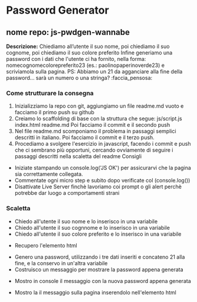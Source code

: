 #  Password Generator
## nome repo: js-pwdgen-wannabe
**Descrizione:**
Chiediamo all’utente il suo nome, poi chiediamo il suo cognome, poi chiediamo il suo colore preferito
Infine generiamo una password con i dati che l'utente ci ha fornito, nella forma: nomecognomecolorepreferito23
(es.: paolinopaperinoverde23) e scriviamola sulla pagina.
PS: Abbiamo un 21 da agganciare alla fine della password... sarà un numero o una stringa? :faccia_pensosa:
### Come strutturare la consegna
1. Inizializziamo la repo con git, aggiungiamo un file readme.md vuoto e facciamo il primo push su github
2. Creiamo lo scaffolding di base con la struttura che segue:
js/script.js
index.html
readme.md
Poi facciamo il commit e il secondo push
3. Nel file readme.md scomponiamo il problema in passaggi semplici descritti in italiano. Poi facciamo il commit e il terzo push.
4. Procediamo a svolgere l'esercizio in javascript,  facendo i commit e push che ci sembrano più opportuni, cercando ovviamente di seguire i passaggi descritti nella scaletta del readme
Consigli
- Iniziate stampando un console.log('JS OK') per assicurarvi che la pagina sia  correttamente collegata.
- Commentate ogni micro step e subito dopo verificate col (console.log())
- Disattivate Live Server finchè lavoriamo coi prompt o gli alert perchè potrebbe dar luogo a comportamenti strani


### Scaletta

<!-- Recupero variabili -->
- Chiedo all'utente il suo nome e lo inserisco in una variabile
- Chiedo all'utente il suo cognnome e lo inserisco in una variabile
- Chiedo all'utente il suo colore preferito e lo inserisco in una variabile
<!--BONUS-->
- Recupero l'elemento html

<!-- Esecuzione esercizio -->
- Genero una password, utilizzando i tre dati inseriti e concateno 21 alla fine, e la conservo in un'altra variabile
- Costruisco un messaggio per mostrare la password appena generata

<!-- Mostro i risultati -->
- Mostro in console il messaggio con la nuova password appena generata
<!-- Bonus -->
- Mostro la il messaggio sulla pagina inserendolo nell'elemento html

